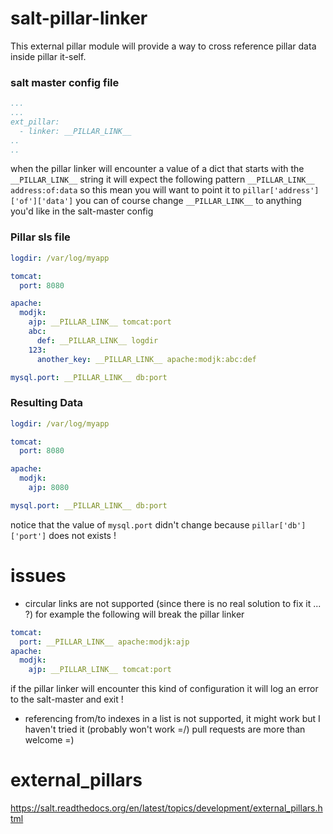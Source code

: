 salt-pillar-linker
==================
This external pillar module will provide a way to cross reference pillar data inside pillar it-self.

### salt master config file
```yaml
...
...
ext_pillar:
  - linker: __PILLAR_LINK__
..
..
```
when the pillar linker will encounter a value of a dict that starts with the `__PILLAR_LINK__` string
it will expect the following pattern `__PILLAR_LINK__ address:of:data`
so this mean you will want to point it to `pillar['address']['of']['data']`
you can of course change `__PILLAR_LINK__` to anything you'd like in the salt-master config

### Pillar sls file
```yaml
logdir: /var/log/myapp

tomcat:
  port: 8080

apache:
  modjk:
    ajp: __PILLAR_LINK__ tomcat:port
    abc:
      def: __PILLAR_LINK__ logdir
    123:
      another_key: __PILLAR_LINK__ apache:modjk:abc:def

mysql.port: __PILLAR_LINK__ db:port
```

### Resulting Data
```yaml
logdir: /var/log/myapp

tomcat:
  port: 8080

apache:
  modjk:
    ajp: 8080

mysql.port: __PILLAR_LINK__ db:port
```
notice that the value of `mysql.port` didn't change because `pillar['db']['port']` does not exists !

issues
======
* circular links are not supported (since there is no real solution to fix it ... ?)
for example the following will break the pillar linker
```yaml
tomcat:
  port: __PILLAR_LINK__ apache:modjk:ajp
apache:
  modjk:
    ajp: __PILLAR_LINK__ tomcat:port
```
if the pillar linker will encounter this kind of configuration it will log an error to the salt-master and exit !

* referencing from/to indexes in a list is not supported, it might work but I haven't tried it (probably won't work =/)
pull requests are more than welcome =)

external_pillars
================
https://salt.readthedocs.org/en/latest/topics/development/external_pillars.html
